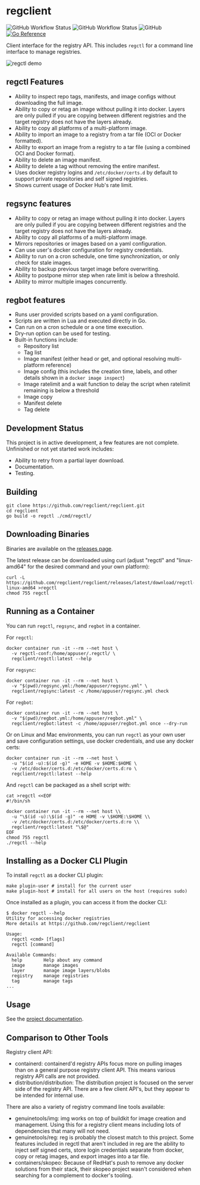 # regclient

![GitHub Workflow Status](https://img.shields.io/github/workflow/status/regclient/regclient/Go?label=Go%20build)
![GitHub Workflow Status](https://img.shields.io/github/workflow/status/regclient/regclient/Docker?label=Docker%20build)
![GitHub](https://img.shields.io/github/license/regclient/regclient)
[![Go Reference](https://pkg.go.dev/badge/github.com/regclient/regclient.svg)](https://pkg.go.dev/github.com/regclient/regclient)

Client interface for the registry API.
This includes `regctl` for a command line interface to manage registries.

![regctl demo](docs/demo.gif)

## regctl Features

- Ability to inspect repo tags, manifests, and image configs without downloading the full image.
- Ability to copy or retag an image without pulling it into docker.
  Layers are only pulled if you are copying between different registries and the target registry does not have the layers already.
- Ability to copy all platforms of a multi-platform image.
- Ability to import an image to a registry from a tar file (OCI or Docker formatted).
- Ability to export an image from a registry to a tar file (using a combined OCI and Docker format).
- Ability to delete an image manifest.
- Ability to delete a tag without removing the entire manifest.
- Uses docker registry logins and `/etc/docker/certs.d` by default to support private repositories and self signed registries.
- Shows current usage of Docker Hub's rate limit.

## regsync features

- Ability to copy or retag an image without pulling it into docker.
  Layers are only pulled if you are copying between different registries and the target registry does not have the layers already.
- Ability to copy all platforms of a multi-platform image.
- Mirrors repositories or images based on a yaml configuration.
- Can use user's docker configuration for registry credentials.
- Ability to run on a cron schedule, one time synchronization, or only check for stale images.
- Ability to backup previous target image before overwriting.
- Ability to postpone mirror step when rate limit is below a threshold.
- Ability to mirror multiple images concurrently.

## regbot features

- Runs user provided scripts based on a yaml configuration.
- Scripts are written in Lua and executed directly in Go.
- Can run on a cron schedule or a one time execution.
- Dry-run option can be used for testing.
- Built-in functions include:
  - Repository list
  - Tag list
  - Image manifest (either head or get, and optional resolving multi-platform reference)
  - Image config (this includes the creation time, labels, and other details shown in a `docker image inspect`)
  - Image ratelimit and a wait function to delay the script when ratelimit remaining is below a threshold
  - Image copy
  - Manifest delete
  - Tag delete

## Development Status

This project is in active development, a few features are not complete.
Unfinished or not yet started work includes:

- Ability to retry from a partial layer download.
- Documentation.
- Testing.

## Building

```shell
git clone https://github.com/regclient/regclient.git
cd regclient
go build -o regctl ./cmd/regctl/
```

## Downloading Binaries

Binaries are available on the [releases
page](https://github.com/regclient/regclient/releases).

The latest release can be downloaded using curl (adjust "regctl" and
"linux-amd64" for the desired command and your own platform):

```shell
curl -L https://github.com/regclient/regclient/releases/latest/download/regctl-linux-amd64 >regctl
chmod 755 regctl
```

## Running as a Container

You can run `regctl`, `regsync`, and `regbot` in a container.

For `regctl`:

```shell
docker container run -it --rm --net host \
  -v regctl-conf:/home/appuser/.regctl/ \
  regclient/regctl:latest --help
```

For `regsync`:

```shell
docker container run -it --rm --net host \
  -v "$(pwd)/regsync.yml:/home/appuser/regsync.yml" \
  regclient/regsync:latest -c /home/appuser/regsync.yml check
```

For `regbot`:

```shell
docker container run -it --rm --net host \
  -v "$(pwd)/regbot.yml:/home/appuser/regbot.yml" \
  regclient/regbot:latest -c /home/appuser/regbot.yml once --dry-run
```

Or on Linux and Mac environments, you can run `regctl` as your own user and save
configuration settings, use docker credentials, and use any docker certs:

```shell
docker container run -it --rm --net host \
  -u "$(id -u):$(id -g)" -e HOME -v $HOME:$HOME \
  -v /etc/docker/certs.d:/etc/docker/certs.d:ro \
  regclient/regctl:latest --help
```

And `regctl` can be packaged as a shell script with:

```shell
cat >regctl <<EOF
#!/bin/sh

docker container run -it --rm --net host \\
  -u "\$(id -u):\$(id -g)" -e HOME -v \$HOME:\$HOME \\
  -v /etc/docker/certs.d:/etc/docker/certs.d:ro \\
  regclient/regctl:latest "\$@"
EOF
chmod 755 regctl
./regctl --help
```

## Installing as a Docker CLI Plugin

To install `regctl` as a docker CLI plugin:

```shell
make plugin-user # install for the current user
make plugin-host # install for all users on the host (requires sudo)
```

Once installed as a plugin, you can access it from the docker CLI:

```shell
$ docker regctl --help
Utility for accessing docker registries
More details at https://github.com/regclient/regclient

Usage:
  regctl <cmd> [flags]
  regctl [command]

Available Commands:
  help        Help about any command
  image       manage images
  layer       manage image layers/blobs
  registry    manage registries
  tag         manage tags
...
```

## Usage

See the [project documentation](docs/README.md).

## Comparison to Other Tools

Registry client API:

- containerd:
  containerd'd registry APIs focus more on pulling images than on a general purpose registry client API.
  This means various registry API calls are not provided.
- distribution/distribution:
  The distribution project is focused on the server side of the registry API.
  There are a few client API's, but they appear to be intended for internal use.

There are also a variety of registry command line tools available:

- genuinetools/img:
  img works on top of buildkit for image creation and management.
  Using this for a registry client means including lots of dependencies that many will not need.
- genuinetools/reg:
  reg is probably the closest match to this project.
  Some features included in regctl that aren't included in reg are the ability to inject self signed certs, store login credentials separate from docker, copy or retag images, and export images into a tar file.
- containers/skopeo:
  Because of RedHat's push to remove any docker solutions from their stack, their skopeo project wasn't considered when searching for a complement to docker's tooling.
